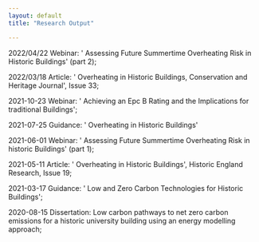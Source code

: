 ```yaml
---
layout: default
title: "Research Output"

---
```


2022/04/22 Webinar: ' Assessing Future Summertime Overheating Risk in Historic Buildings' (part 2); 

2022/03/18 Article: ' Overheating in Historic Buildings, Conservation and Heritage Journal', Issue 33;

2021-10-23 Webinar: ' Achieving an Epc B Rating and the Implications for traditional Buildings';
    
2021-07-25 Guidance: ' Overheating in Historic Buildings'
    
2021-06-01 Webinar: ' Assessing Future Summertime Overheating Risk in historic Buildings' (part 1);
    
2021-05-11 Article: ' Overheating in Historic Buildings', Historic England Research, Issue 19;
    
2021-03-17 Guidance: ' Low and Zero Carbon Technologies for Historic Buildings';
    
2020-08-15 Dissertation: Low carbon pathways to net zero carbon emissions for a historic university building using an energy modelling approach;
    
    

